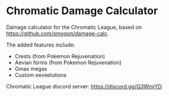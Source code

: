 # Chromatic Damage Calculator

Damage calculator for the Chromatic League, based on https://github.com/smogon/damage-calc.

The added features include:
- Crests (from Pokemon Rejuvenation)
- Aevian forms (from Pokemon Rejuvenation)
- Gmax megas
- Custom eeveelutions

Chromatic League discord server: https://discord.gg/Q3WmjYD.